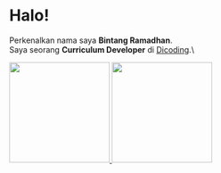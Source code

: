 # Halo!
Perkenalkan nama saya **Bintang Ramadhan**.\
Saya seorang **Curriculum Developer** di [Dicoding](https://www.dicoding.com/).\

 
<p align="left">
<a href="https://github.com/bintangr24">
  <img height="180em" src="https://github-readme-stats-eight-theta.vercel.app/api?username=bintangr24&show_icons=true&theme=algolia&include_all_commits=true&count_private=true"/>
  <img height="180em" src="https://github-readme-stats-eight-theta.vercel.app/api/top-langs/?username=bintangr24&layout=compact&langs_count=8&theme=algolia"/>
</a>
</p>
